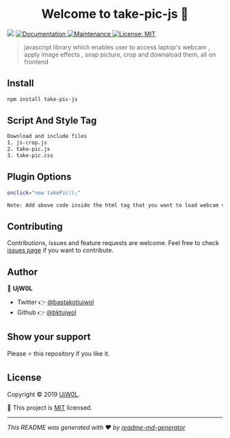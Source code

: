 ﻿<h1 align="center">Welcome to take-pic-js 👋</h1>
<p>
  <img src="https://img.shields.io/badge/version-2.0.0-blue.svg?cacheSeconds=2592000" />
  <a href="https://bktujwol.github.io/take-pic-js/">
    <img alt="Documentation" src="https://img.shields.io/badge/documentation-yes-brightgreen.svg" target="_blank" />
  </a>
  <a href="https://github.com/bktujwol/takePicNpm/graphs/commit-activity">
    <img alt="Maintenance" src="https://img.shields.io/badge/Maintained%3F-yes-green.svg" target="_blank" />
  </a>
  <a href="https://github.com/bktujwol/takePicNpm/blob/master/LICENSE">
    <img alt="License: MIT" src="https://img.shields.io/badge/License-MIT-yellow.svg" target="_blank" />
  </a>
</p>

> javascript library which enables user  to access  laptop's webcam , apply image effects , snap picture, crop and downaload them, all on frontend

## Install

```sh
npm install take-pic-js
```

## Script And Style Tag

```sh
Download and include files
1. js-crop.js
2. take-pic.js
3. take-pic.css

```

## Plugin Options

```sh
onclick="new takePic();"

Note: Add above code inside the html tag that you want to load webcam view on clicking that element, it can be any other events supported by javascript
```

## Contributing

Contributions, issues and feature requests are welcome. Feel free to check [issues page](https://github.com/bktujwol/takePicNpm/issues) if you want to contribute.

## Author

👤 **UjW0L**

* Twitter 👉 [@bastakotiujwol](https://twitter.com/bastakotiujwol)
* Github 👉 [@bktujwol](https://github.com/bktujwol)

## Show your support

Please ⭐️ this repository if you like it.

## License

Copyright © 2019 [UjW0L](https://github.com/bktujwol).

📜 This project is [MIT](https://github.com/bktujwol/takePicNpm/blob/master/LICENSE) licensed.

***
_This README was generated with ❤️ by [readme-md-generator](https://github.com/kefranabg/readme-md-generator)_